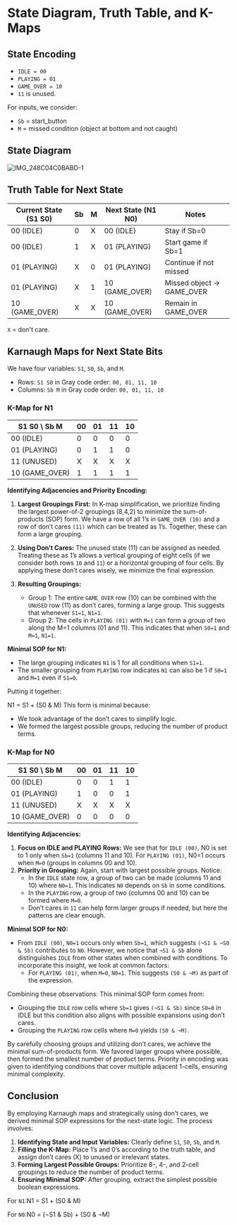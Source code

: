 # State Diagram, Truth Table, and K-Maps

## State Encoding

- `IDLE = 00`
- `PLAYING = 01`
- `GAME_OVER = 10`
- `11` is unused.

For inputs, we consider:
- `Sb` = start_button
- `M` = missed condition (object at bottom and not caught)

## State Diagram
![IMG_248C04C0BABD-1](https://github.com/user-attachments/assets/696b4f07-9470-4244-be24-9e1d50821bbd)



## Truth Table for Next State

| Current State (S1 S0) | Sb | M | Next State (N1 N0) | Notes                         |
|------------------------|----|---|--------------------|-------------------------------|
| 00 (IDLE)              | 0  | X | 00 (IDLE)          | Stay if Sb=0                  |
| 00 (IDLE)              | 1  | X | 01 (PLAYING)       | Start game if Sb=1            |
| 01 (PLAYING)           | X  | 0 | 01 (PLAYING)       | Continue if not missed        |
| 01 (PLAYING)           | X  | 1 | 10 (GAME_OVER)     | Missed object → GAME_OVER     |
| 10 (GAME_OVER)         | X  | X | 10 (GAME_OVER)     | Remain in GAME_OVER           |

`X` = don't care.

## Karnaugh Maps for Next State Bits

We have four variables: `S1`, `S0`, `Sb`, and `M`.

- Rows: `S1 S0` in Gray code order: `00, 01, 11, 10`
- Columns: `Sb M` in Gray code order: `00, 01, 11, 10`

### K-Map for N1

| S1 S0 \ Sb M | 00 | 01 | 11 | 10 |
|--------------|----|----|----|----|
| 00 (IDLE)    | 0  | 0  | 0  | 0  |
| 01 (PLAYING) | 0  | 1  | 1  | 0  |
| 11 (UNUSED)  | X  | X  | X  | X  |
| 10 (GAME_OVER)| 1  | 1  | 1  | 1  |

**Identifying Adjacencies and Priority Encoding:**

1. **Largest Groupings First:** In K-map simplification, we prioritize finding the largest power-of-2 groupings (8,4,2) to minimize the sum-of-products (SOP) form. We have a row of all 1’s in `GAME_OVER (10)` and a row of don’t cares `(11)` which can be treated as 1’s. Together, these can form a large grouping.

2. **Using Don’t Cares:** The unused state (11) can be assigned as needed. Treating these as 1’s allows a vertical grouping of eight cells (if we consider both rows `10` and `11`) or a horizontal grouping of four cells. By applying these don’t cares wisely, we minimize the final expression.

3. **Resulting Groupings:**
   - Group 1: The entire `GAME_OVER` row (10) can be combined with the `UNUSED` row (11) as don’t cares, forming a large group. This suggests that whenever `S1=1`, `N1=1`.
   - Group 2: The cells in `PLAYING (01)` with `M=1` can form a group of two along the M=1 columns (01 and 11). This indicates that when `S0=1` and `M=1`, `N1=1`.

**Minimal SOP for N1:**
- The large grouping indicates `N1` is 1 for all conditions when `S1=1`.
- The smaller grouping from `PLAYING` row indicates `N1` can also be 1 if `S0=1` and `M=1` even if `S1=0`.

Putting it together:

N1 = S1 + (S0 & M)
This form is minimal because:
- We took advantage of the don’t cares to simplify logic.
- We formed the largest possible groups, reducing the number of product terms.

### K-Map for N0

| S1 S0 \ Sb M | 00 | 01 | 11 | 10 |
|--------------|----|----|----|----|
| 00 (IDLE)    | 0  | 0  | 1  | 1  |
| 01 (PLAYING) | 1  | 0  | 0  | 1  |
| 11 (UNUSED)  | X  | X  | X  | X  |
| 10 (GAME_OVER)| 0  | 0  | 0  | 0  |

**Identifying Adjacencies:**

1. **Focus on IDLE and PLAYING Rows:** We see that for `IDLE (00)`, N0 is set to 1 only when `Sb=1` (columns 11 and 10). For `PLAYING (01)`, N0=1 occurs when `M=0` (groups in columns 00 and 10).  
2. **Priority in Grouping:** Again, start with largest possible groups. Notice:
   - In the `IDLE` state row, a group of two can be made (columns 11 and 10) where `N0=1`. This indicates `N0` depends on `Sb` in some conditions.
   - In the `PLAYING` row, a group of two (columns 00 and 10) can be formed where `M=0`.
   - Don’t cares in `11` can help form larger groups if needed, but here the patterns are clear enough.

**Minimal SOP for N0:**
- From `IDLE (00)`, `N0=1` occurs only when `Sb=1`, which suggests `(¬S1 & ¬S0 & Sb)` contributes to `N0`. However, we notice that `¬S1 & Sb` alone distinguishes `IDLE` from other states when combined with conditions. To incorporate this insight, we look at common factors:
   - For `PLAYING (01)`, when `M=0`, `N0=1`. This suggests `(S0 & ¬M)` as part of the expression.

Combining these observations:
This minimal SOP form comes from:
- Grouping the `IDLE` row cells where `Sb=1` gives `(¬S1 & Sb)` since `S0=0` in IDLE but this condition also aligns with possible expansions using don’t cares.
- Grouping the `PLAYING` row cells where `M=0` yields `(S0 & ¬M)`.

By carefully choosing groups and utilizing don’t cares, we achieve the minimal sum-of-products form. We favored larger groups where possible, then formed the smallest number of product terms. Priority in encoding was given to identifying conditions that cover multiple adjacent 1-cells, ensuring minimal complexity.

## Conclusion

By employing Karnaugh maps and strategically using don’t cares, we derived minimal SOP expressions for the next-state logic. The process involves:

1. **Identifying State and Input Variables:** Clearly define `S1`, `S0`, `Sb`, and `M`.
2. **Filling the K-Map:** Place 1’s and 0’s according to the truth table, and assign don’t cares (X) to unused or irrelevant states.
3. **Forming Largest Possible Groups:** Prioritize 8-, 4-, and 2-cell groupings to reduce the number of product terms.  
4. **Ensuring Minimal SOP:** After grouping, extract the simplest possible boolean expressions.

For `N1`:N1 = S1 + (S0 & M)

For `N0`:N0 = (¬S1 & Sb) + (S0 & ¬M)
